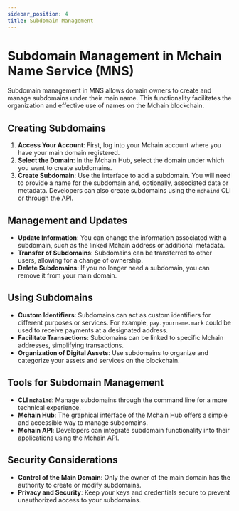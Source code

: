 ```yaml
---
sidebar_position: 4
title: Subdomain Management
---
```


# Subdomain Management in Mchain Name Service (MNS)

Subdomain management in MNS allows domain owners to create and manage subdomains under their main name. This functionality facilitates the organization and effective use of names on the Mchain blockchain.

## Creating Subdomains

1. **Access Your Account**: First, log into your Mchain account where you have your main domain registered.
2. **Select the Domain**: In the Mchain Hub, select the domain under which you want to create subdomains.
3. **Create Subdomain**: Use the interface to add a subdomain. You will need to provide a name for the subdomain and, optionally, associated data or metadata. Developers can also create subdomains using the `mchaind` CLI or through the API.

## Management and Updates

- **Update Information**: You can change the information associated with a subdomain, such as the linked Mchain address or additional metadata.
- **Transfer of Subdomains**: Subdomains can be transferred to other users, allowing for a change of ownership.
- **Delete Subdomains**: If you no longer need a subdomain, you can remove it from your main domain.

## Using Subdomains

- **Custom Identifiers**: Subdomains can act as custom identifiers for different purposes or services. For example, `pay.yourname.mark` could be used to receive payments at a designated address.
- **Facilitate Transactions**: Subdomains can be linked to specific Mchain addresses, simplifying transactions.
- **Organization of Digital Assets**: Use subdomains to organize and categorize your assets and services on the blockchain.

## Tools for Subdomain Management

- **CLI `mchaind`**: Manage subdomains through the command line for a more technical experience.
- **Mchain Hub**: The graphical interface of the Mchain Hub offers a simple and accessible way to manage subdomains.
- **Mchain API**: Developers can integrate subdomain functionality into their applications using the Mchain API.

## Security Considerations

- **Control of the Main Domain**: Only the owner of the main domain has the authority to create or modify subdomains.
- **Privacy and Security**: Keep your keys and credentials secure to prevent unauthorized access to your subdomains.
